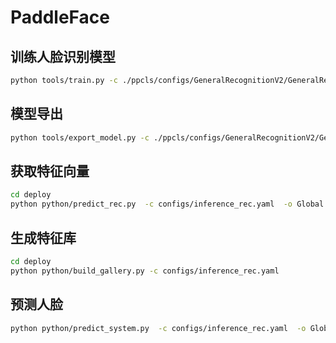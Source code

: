 # PaddleFace

## 训练人脸识别模型

```bash
python tools/train.py -c ./ppcls/configs/GeneralRecognitionV2/GeneralRecognitionV2_PPLCNetV2_base.yaml
```

## 模型导出

```bash
python tools/export_model.py -c ./ppcls/configs/GeneralRecognitionV2/GeneralRecognitionV2_PPLCNetV2_base.yaml -o Global.pretrained_model="output/RecModel/best_model"
```

## 获取特征向量

```bash
cd deploy
python python/predict_rec.py  -c configs/inference_rec.yaml  -o Global.rec_inference_model_dir="../inference"
```

## 生成特征库

```bash
cd deploy
python python/build_gallery.py -c configs/inference_rec.yaml

```

## 预测人脸

```bash
python python/predict_system.py  -c configs/inference_rec.yaml  -o Global.rec_inference_model_dir="../inference" -o Global.rec_nms_thresold=0.2
```